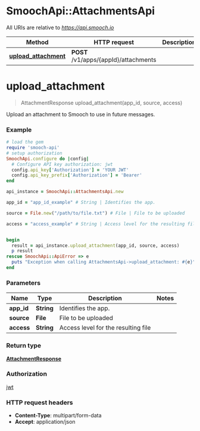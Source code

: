 # SmoochApi::AttachmentsApi

All URIs are relative to *https://api.smooch.io*

Method | HTTP request | Description
------------- | ------------- | -------------
[**upload_attachment**](AttachmentsApi.md#upload_attachment) | **POST** /v1/apps/{appId}/attachments | 


# **upload_attachment**
> AttachmentResponse upload_attachment(app_id, source, access)



Upload an attachment to Smooch to use in future messages.

### Example
```ruby
# load the gem
require 'smooch-api'
# setup authorization
SmoochApi.configure do |config|
  # Configure API key authorization: jwt
  config.api_key['Authorization'] = 'YOUR JWT'
  config.api_key_prefix['Authorization'] = 'Bearer'
end

api_instance = SmoochApi::AttachmentsApi.new

app_id = "app_id_example" # String | Identifies the app.

source = File.new("/path/to/file.txt") # File | File to be uploaded

access = "access_example" # String | Access level for the resulting file


begin
  result = api_instance.upload_attachment(app_id, source, access)
  p result
rescue SmoochApi::ApiError => e
  puts "Exception when calling AttachmentsApi->upload_attachment: #{e}"
end
```

### Parameters

Name | Type | Description  | Notes
------------- | ------------- | ------------- | -------------
 **app_id** | **String**| Identifies the app. | 
 **source** | **File**| File to be uploaded | 
 **access** | **String**| Access level for the resulting file | 

### Return type

[**AttachmentResponse**](AttachmentResponse.md)

### Authorization

[jwt](../README.md#jwt)

### HTTP request headers

 - **Content-Type**: multipart/form-data
 - **Accept**: application/json



